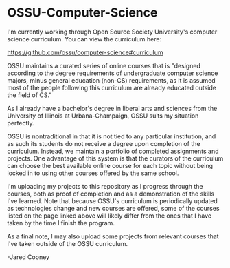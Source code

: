 # OSSU-Computer-Science

I'm currently working through Open Source Society University's computer science curriculum.
You can view the curriculum here:

https://github.com/ossu/computer-science#curriculum

OSSU maintains a curated series of online courses that is "designed according to the degree requirements
of undergraduate computer science majors, minus general education (non-CS) requirements, as it is
assumed most of the people following this curriculum are already educated outside the field of CS."

As I already have a bachelor's degree in liberal arts and sciences from the University of Illinois
at Urbana-Champaign, OSSU suits my situation perfectly.

OSSU is nontraditional in that it is not tied to any particular institution, and as such its students do not
receive a degree upon completion of the curriculum. Instead, we maintain a portfolio of completed assignments and
projects. One advantage of this system is that the curators of the curriculum can choose the best available
online course for each topic without being locked in to using other courses offered by the same school.

I'm uploading my projects to this repository as I progress through the courses, both as proof of
completion and as a demonstration of the skills I've learned. Note that because OSSU's curriculum
is periodically updated as technologies change and new courses are offered, some of the courses listed on
the page linked above will likely differ from the ones that I have taken by the time I finish the program.

As a final note, I may also upload some projects from relevant
courses that I've taken outside of the OSSU curriculum.

-Jared Cooney
